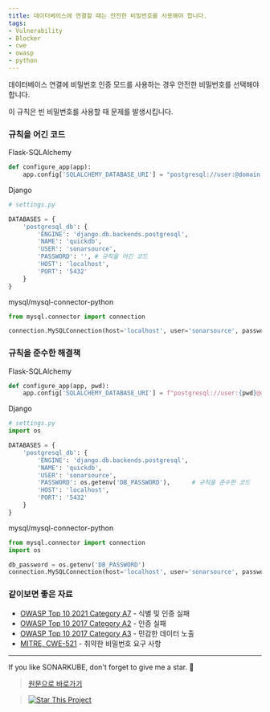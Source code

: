 ```yaml
---
title: 데이터베이스에 연결할 때는 안전한 비밀번호를 사용해야 합니다.
tags:
- Vulnerability
- Blocker
- cwe
- owasp
- python
---
```


데이터베이스 연결에 비밀번호 인증 모드를 사용하는 경우 안전한 비밀번호를 선택해야 합니다.

이 규칙은 빈 비밀번호를 사용할 때 문제를 발생시킵니다.

### 규칙을 어긴 코드
Flask-SQLAlchemy
```python
def configure_app(app):
    app.config['SQLALCHEMY_DATABASE_URI'] = "postgresql://user:@domain.com" # 규칙을 어긴 코드
```
Django
```python
# settings.py

DATABASES = {
    'postgresql_db': {
        'ENGINE': 'django.db.backends.postgresql',
        'NAME': 'quickdb',
        'USER': 'sonarsource',
        'PASSWORD': '', # 규칙을 어긴 코드
        'HOST': 'localhost',
        'PORT': '5432'
    }
}
```
mysql/mysql-connector-python
```python
from mysql.connector import connection

connection.MySQLConnection(host='localhost', user='sonarsource', password='')  # 규칙을 어긴 코드
```


### 규칙을 준수한 해결책
Flask-SQLAlchemy
```python
def configure_app(app, pwd):
    app.config['SQLALCHEMY_DATABASE_URI'] = f"postgresql://user:{pwd}@domain.com" # 규칙을 준수한 코드
```

Django
```python
# settings.py
import os

DATABASES = {
    'postgresql_db': {
        'ENGINE': 'django.db.backends.postgresql',
        'NAME': 'quickdb',
        'USER': 'sonarsource',
        'PASSWORD': os.getenv('DB_PASSWORD'),      # 규칙을 준수한 코드
        'HOST': 'localhost',
        'PORT': '5432'
    }
}
```
mysql/mysql-connector-python
```python
from mysql.connector import connection
import os

db_password = os.getenv('DB_PASSWORD')
connection.MySQLConnection(host='localhost', user='sonarsource', password=db_password)  # 규칙을 준수한 코드
```

### 같이보면 좋은 자료
- [OWASP Top 10 2021 Category A7](https://owasp.org/Top10/A07_2021-Identification_and_Authentication_Failures/) - 식별 및 인증 실패
- [OWASP Top 10 2017 Category A2](https://owasp.org/www-project-top-ten/2017/A2_2017-Broken_Authentication.html) - 인증 실패
- [OWASP Top 10 2017 Category A3](https://owasp.org/www-project-top-ten/2017/A3_2017-Sensitive_Data_Exposure) - 민감한 데이터 노출
- [MITRE, CWE-521](https://cwe.mitre.org/data/definitions/521) - 취약한 비밀번호 요구 사항
---


If you like SONARKUBE, don't forget to give me a star. :star2:

> [원문으로 바로가기](https://rules.sonarsource.com/python/type/Vulnerability/RSPEC-2115)

> [![Star This Project](https://img.shields.io/github/stars/kantabile/sonarkube.svg?label=Stars&style=social)](https://github.com/kantabile/sonarkube)